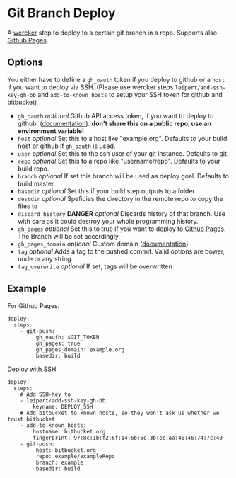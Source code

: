 # Git Branch Deploy

A [wercker](http://wercker.com/) step to deploy to a certain git branch in a repo. Supports also [Github Pages](http://pages.github.com/).

## Options

You either have to define a `gh_oauth` token if you deploy to github or a `host` if you want to deploy via SSH.
(Please use wercker steps `leipert/add-ssh-key-gh-bb` and `add-to-known_hosts` to setup your SSH token for github and bitbucket)

- `gh_oauth` *optional* Github API access token, if you want to deploy to github. ([documentation](https://github.com/blog/1509-personal-api-tokens)). **don't share this on a public repo, use an environment variable!**
- `host` *optional* Set this to a host like "example.org". Defaults to your build host or github if `gh_oauth` is used.
- `user` *optional* Set this to the ssh user of your git instance. Defaults to git.
- `repo` *optional* Set this to a repo like "username/repo". Defaults to your build repo.
- `branch` *optional* If set this branch will be used as deploy goal. Defaults to build master
- `basedir` *optional* Set this if your build step outputs to a folder
- `destdir` *optional* Speficies the directory in the remote repo to copy the files to
- `discard_history` **DANGER** *optional* Discards history of that branch. Use with care as it could destroy your whole programming history.
- `gh_pages` *optional* Set this to true if you want to deploy to [Github Pages](http://pages.github.com/). The Branch will be set accordingly.
- `gh_pages_domain` *optional* Custom domain ([documentation](https://help.github.com/articles/setting-up-a-custom-domain-with-pages))
- `tag` *optional* Adds a tag to the pushed commit. Valid options are bower, node or any string.
- `tag_overwrite` *optional* If set, tags will be overwritten

## Example

For Github Pages:
```
deploy:
  steps:
    - git-push:
         gh_oauth: $GIT_TOKEN
         gh_pages: true
         gh_pages_domain: example.org
         basedir: build
```
Deploy with SSH
```
deploy:
  steps:
    # Add SSH-Key to
    - leipert/add-ssh-key-gh-bb:
        keyname: DEPLOY_SSH
    # Add bitbucket to known hosts, so they won't ask us whether we trust bitbucket
    - add-to-known_hosts:
        hostname: bitbucket.org
        fingerprint: 97:8c:1b:f2:6f:14:6b:5c:3b:ec:aa:46:46:74:7c:40
    - git-push:
         host: bitbucket.org
         repo: example/exampleRepo
         branch: example
         basedir: build
```

